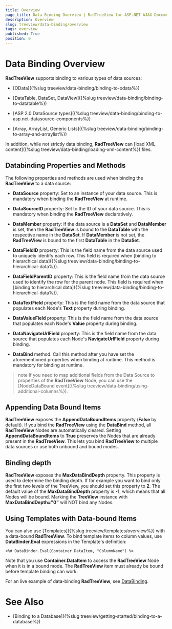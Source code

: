 ```yaml
---
title: Overview
page_title: Data Binding Overview | RadTreeView for ASP.NET AJAX Documentation
description: Overview
slug: treeview/data-binding/overview
tags: overview
published: True
position: 0
---
```


# Data Binding Overview



**RadTreeView** supports binding to various types of data sources:

* [OData]({%slug treeview/data-binding/binding-to-odata%})

* [DataTable, DataSet, DataView]({%slug treeview/data-binding/binding-to-datatable%})

* [ASP 2.0 DataSource types]({%slug treeview/data-binding/binding-to-asp.net-datasource-components%})

* [Array, ArrayList, Generic Lists]({%slug treeview/data-binding/binding-to-array-and-arraylist%})

In addition, while not strictly data binding, **RadTreeView** can [load XML content]({%slug treeview/data-binding/loading-xml-content%}) files.

## Databinding Properties and Methods

The following properties and methods are used when binding the **RadTreeView** to a data source:

* **DataSource** property: Set to an instance of your data source. This is mandatory when binding the **RadTreeView** at runtime.

* **DataSourceID** property: Set to the ID of your data source. This is mandatory when binding the **RadTreeView** declaratively.

* **DataMember** property: If the data source is a **DataSet** and **DataMember** is set, then the **RadTreeView** is bound to the **DataTable** with the respective name in the **DataSet**. If **DataMember** is not set, the **RadTreeView** is bound to the first **DataTable** in the **DataSet**.

* **DataFieldID** property: This is the field name from the data source used to uniquely identify each row. This field is required when [binding to hierarchical data]({%slug treeview/data-binding/binding-to-hierarchical-data%}).

* **DataFieldParentID** property: This is the field name from the data source used to identify the row for the parent node. This field is required when [binding to hierarchical data]({%slug treeview/data-binding/binding-to-hierarchical-data%}).

* **DataTextField** property: This is the field name from the data source that populates each Node's **Text** property during binding.

* **DataValueField** property: This is the field name from the data source that populates each Node's **Value** property during binding.

* **DataNavigateUrlField** property: This is the field name from the data source that populates each Node's **NavigateUrlField** property during binding.

* **DataBind** method: Call this method after you have set the aforementioned properties when binding at runtime. This method is mandatory for binding at runtime.

>note If you need to map additional fields from the Data Source to properties of the **RadTreeView** Node, you can use the [NodeDataBound event]({%slug treeview/data-binding/using-additional-columns%}).
>


## Appending Data Bound Items

**RadTreeView** exposes the **AppendDataBoundItems** property (**False** by default). If you bind the **RadTreeView** using the **DataBind** method, all **RadTreeView** Nodes are automatically cleared. Setting **AppendDataBoundItems** to **True** preserves the Nodes that are already present in the **RadTreeView**. This lets you bind **RadTreeView** to multiple data sources or use both unbound and bound modes.

## Binding depth

**RadTreeView** exposes the **MaxDataBindDepth** property. This property is used to determine the binding depth. If for example you want to bind only the first two levels of the TreeView, you should set this property to **2**. The default value of the **MaxDataBindDepth** property is **-1**, which means that all Nodes will be bound. Marking the **TreeView** instance with **MaxDataBindDepth="0"** will NOT bind any Nodes.

## Using Templates with Data-bound Items

You can also use [Templates]({%slug treeview/templates/overview%}) with a data-bound **RadTreeView**. To bind template items to column values, use **DataBinder.Eval** expressions in the Template's definition:

````ASPNET
<%# DataBinder.Eval(Container.DataItem, "ColumnName") %>
````



Note that you use **Container.DataItem** to access the **RadTreeView** Node when it is in a bound mode. The **RadTreeView** item must already be bound before template binding can work.

For an live example of data-binding **RadTreeView**, see [DataBinding](https://demos.telerik.com/aspnet-ajax/TreeView/Examples/Programming/DataBinding/DefaultCS.aspx).

# See Also

 * [Binding to a Database]({%slug treeview/getting-started/binding-to-a-database%})
